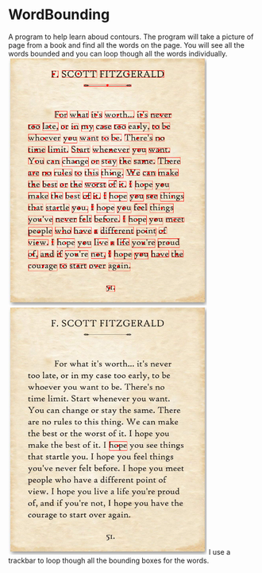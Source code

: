 # WordBounding
A program to help learn aboud contours. The program will take a picture of page from a book and find all the words on the page. You will see all the words bounded and you can loop though all the words individually.\
<img src="/images/all_words.png" alt="All Words Bounded" width="400"/>
<img src="/images/one_words.png" alt="One Word Bounded" width="400"/>
I use a trackbar to loop though all the bounding boxes for the words.
